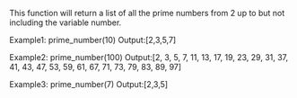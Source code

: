 This function will return a list of all the prime numbers from 2 up to but not including the variable number.

Example1:
prime_number(10)
Output:[2,3,5,7]

Example2:
prime_number(100)
Output:[2, 3, 5, 7, 11, 13, 17, 19, 23, 29, 31, 37, 41, 43, 47, 53, 59, 61, 67, 71, 73, 79, 83, 89, 97]

Example3:
prime_number(7)
Output:[2,3,5]
